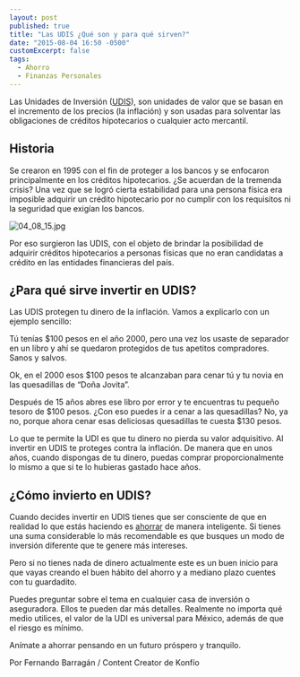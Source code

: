 ```yaml
---
layout: post
published: true
title: "Las UDIS ¿Qué son y para qué sirven?"
date: "2015-08-04 16:50 -0500"
customExcerpt: false
tags: 
  - Ahorro
  - Finanzas Personales
---
```





Las Unidades de Inversión ([UDIS](http://www.sat.gob.mx/informacion_fiscal/tablas_indicadores/Paginas/udis_principal.aspx)), son unidades de valor que se basan en el incremento de los precios (la inflación) y son usadas para solventar las obligaciones de créditos hipotecarios o cualquier acto mercantil. 

## Historia

Se crearon en 1995 con el fin de proteger a los bancos y se enfocaron principalmente en los créditos hipotecarios. ¿Se acuerdan de la tremenda crisis? Una vez que se logró cierta estabilidad para una persona física era imposible adquirir un crédito hipotecario por no cumplir con los requisitos ni la seguridad que exigían los bancos.

![04_08_15.jpg]({{site.baseurl}}/img/04_08_15.jpg)

Por eso surgieron las UDIS, con el objeto de brindar la posibilidad de adquirir créditos hipotecarios a personas físicas que no eran candidatas a crédito en las entidades financieras del país.

## ¿Para qué sirve invertir en UDIS?

Las UDIS protegen tu dinero de la inflación. Vamos a explicarlo con un ejemplo sencillo:

Tú tenías $100 pesos en el año 2000, pero una vez los usaste de separador en un libro y ahí se quedaron protegidos de tus apetitos compradores. Sanos y salvos.

Ok, en el 2000 esos $100 pesos te alcanzaban para cenar tú y tu novia en las quesadillas de “Doña Jovita”. 

Después de 15 años abres ese libro por error y te encuentras tu pequeño tesoro de $100 pesos. ¿Con eso puedes ir a cenar a las quesadillas? No, ya no, porque ahora cenar esas deliciosas quesadillas te cuesta $130 pesos.

Lo que te permite la UDI es que tu dinero no pierda su valor adquisitivo. Al invertir en UDIS te proteges contra la inflación. De manera que en unos años, cuando dispongas de tu dinero, puedas comprar proporcionalmente lo mismo a que si te lo hubieras gastado hace años.

## ¿Cómo invierto en UDIS?

Cuando decides invertir en UDIS tienes que ser consciente de que en realidad lo que estás haciendo es [ahorrar](https://www.youtube.com/watch?v=MXL6k7fyzws) de manera inteligente. Si tienes una suma considerable lo más recomendable es que busques un modo de inversión diferente que te genere más intereses. 

Pero si no tienes nada de dinero actualmente este es un buen inicio para que vayas creando el buen hábito del ahorro y a mediano plazo cuentes con tu guardadito.

Puedes preguntar sobre el tema en cualquier casa de inversión o aseguradora. Ellos te pueden dar más detalles. Realmente no importa qué medio utilices, el valor de la UDI es universal para México, además de que el riesgo es mínimo.

Anímate a ahorrar pensando en un futuro próspero y tranquilo.

Por Fernando Barragán / Content Creator de Konfío
